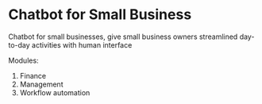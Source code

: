 # Chatbot for Small Business
Chatbot for small businesses, give small business owners  streamlined
day-to-day activities with human interface

Modules:
1. Finance
2. Management
3. Workflow automation
